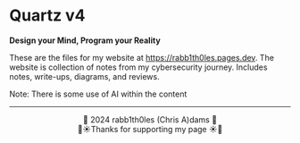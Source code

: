 # Quartz v4

**Design your Mind, Program your Reality**

These are the files for my website at https://rabb1th0les.pages.dev. The website is collection of notes from my cybersecurity journey. Includes notes, write-ups, diagrams, and reviews.

Note: There is some use of AI within the content

---

<div style="text-align: center;">
	<div class="gradient-text">👾 2024 rabb1th0les (Chris A)dams 👾</div> 
	🌴☀Thanks for supporting my page ☀🌴
	<nav>
		<ul style="list-style: none; padding: 0;">
			<div style="text-align: center;">
			</div>
		</ul>
	</nav>	
</div>
